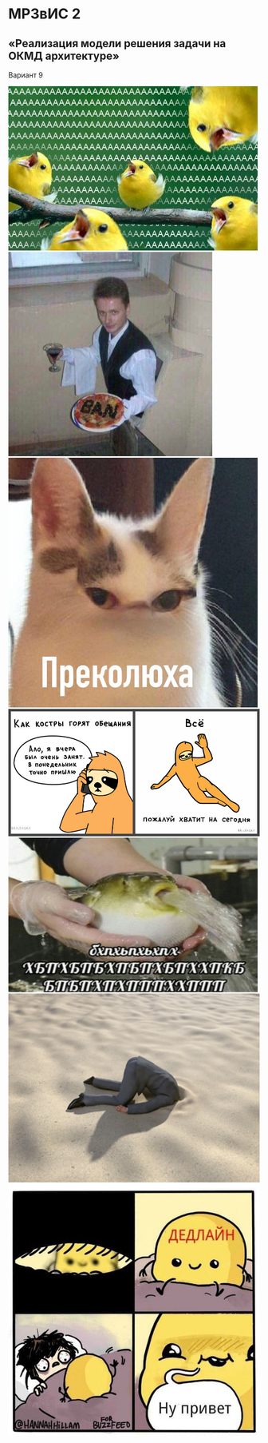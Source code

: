 # МРЗвИС 2
## «Реализация модели решения задачи на ОКМД архитектуре»
Вариант 9

<img src=https://github.com/YanaGv/MRZvIS2/blob/master/meme/bird.jpg>

<img src=https://github.com/YanaGv/MRZvIS2/blob/master/meme/ban.jpg>

<img src=https://github.com/YanaGv/MRZvIS2/blob/master/meme/cat2.jpg>

<img src=https://github.com/YanaGv/MRZvIS2/blob/master/meme/dedend.jpg>

<img src=https://github.com/YanaGv/MRZvIS2/blob/master/meme/fish.jpg>

<img src=https://github.com/YanaGv/MRZvIS2/blob/master/meme/normal.jpg>

<img src=https://github.com/YanaGv/MRZvIS2/blob/master/meme/прокрастинация2.jpg>
